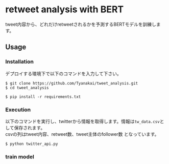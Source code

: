 # retweet analysis with BERT
tweet内容から、どれだけretweetされるかを予測するBERTモデルを訓練します。
<br>
## Usage
###  Installation
デプロイする環境下で以下のコマンドを入力して下さい。
```
$ git clone https://github.com/Tyanakai/tweet_analysis.git
$ cd tweet_analysis
```
```
$ pip install -r requirements.txt
```
### Execution
以下のコマンドを実行し、twitterから情報を取得します。情報は`tw_data.csv`として保存されます。<br>
csvの列はtweet内容、retweet数、tweet主体のfollower数 となっています。
```
$ python twitter_api.py
```

###  train model
